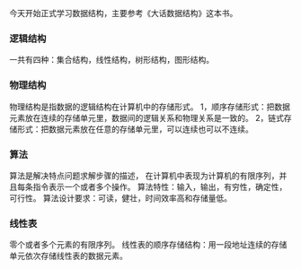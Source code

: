 今天开始正式学习数据结构，主要参考《大话数据结构》这本书。
### 逻辑结构 ###
一共有四种：集合结构，线性结构，树形结构，图形结构。
### 物理结构 ###
物理结构是指数据的逻辑结构在计算机中的存储形式。
1，顺序存储形式：把数据元素放在连续的存储单元里，数据间的逻辑关系和物理关系是一致的。
2，链式存储形式：把数据元素放在任意的存储单元里，可以连续也可以不连续。
### 算法 ###
算法是解决特点问题求解步骤的描述， 在计算机中表现为计算机的有限序列，并且每条指令表示一个或者多个操作。
算法特性：输入，输出，有穷性，确定性，可行性。
算法设计要求：可读，健壮，时间效率高和存储量低。
### 线性表 ###
零个或者多个元素的有限序列。
线性表的顺序存储结构：用一段地址连续的存储单元依次存储线性表的数据元素。
